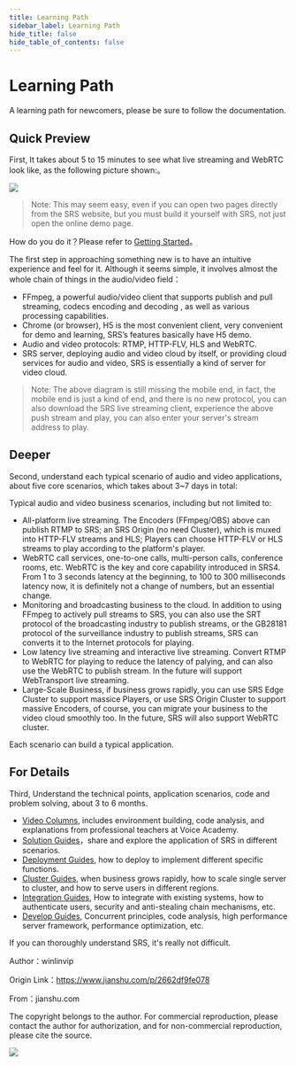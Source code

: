 ```yaml
---
title: Learning Path
sidebar_label: Learning Path
hide_title: false
hide_table_of_contents: false
---
```


# Learning Path

A learning path for newcomers, please be sure to follow the documentation.

## Quick Preview

First, It takes about 5 to 15 minutes to see what live streaming and WebRTC look like, as the following picture shown:。

![](/img/doc-learning-path-001.png)

> Note: This may seem easy, even if you can open two pages directly from the SRS website, but you must build it yourself with SRS, not just open the online demo page.

How do you do it？Please refer to [Getting Started](./getting-started.md)。

The first step in approaching something new is to have an intuitive experience and feel for it. Although it seems simple, it involves almost the whole chain of things in the audio/video field：
- FFmpeg, a powerful audio/video client that supports publish and pull streaming, codecs encoding and decoding , as well as various processing capabilities.
- Chrome (or browser), H5 is the most convenient client, very convenient for demo and learning, SRS’s features basically have H5 demo.
- Audio and video protocols: RTMP, HTTP-FLV, HLS and WebRTC.
- SRS server, deploying audio and video cloud by itself, or providing cloud services for audio and video, SRS is essentially a kind of server for video cloud.

> Note: The above diagram is still missing the mobile end, in fact, the mobile end is just a kind of end, and there is no new protocol, you can also download the SRS live streaming client, experience the above push stream and play, you can also enter your server's stream address to play.

## Deeper

Second, understand each typical scenario of audio and video applications, about five core scenarios, which takes about 3~7 days in total:

Typical audio and video business scenarios, including but not limited to:
- All-platform live streaming. The Encoders (FFmpeg/OBS) above can publish RTMP to SRS; an SRS Origin (no need Cluster), which is muxed into HTTP-FLV streams and HLS; Players can choose HTTP-FLV or HLS streams to play according to the platform's player.
- WebRTC call services, one-to-one calls, multi-person calls, conference rooms, etc. WebRTC is the key and core capability introduced in SRS4. From 1 to 3 seconds latency at the beginning, to 100 to 300 milliseconds latency now, it is definitely not a change of numbers, but an essential change.
- Monitoring and broadcasting business to the cloud. In addition to using FFmpeg to actively pull streams to SRS, you can also use the SRT protocol of the broadcasting industry to publish streams, or the GB28181 protocol of the surveillance industry to publish streams, SRS can converts it to the Internet protocols for playing.
- Low latency live streaming and interactive live streaming. Convert RTMP to WebRTC for playing to reduce the latency of palying, and can also use the WebRTC to publish stream. In the future will support WebTransport live streaming.
- Large-Scale Business, if business grows rapidly, you can use SRS Edge Cluster to support massice Players, or use SRS Origin Cluster to support massive Encoders, of course, you can migrate your business to the video cloud smoothly too. In the future, SRS will also support WebRTC cluster.

Each scenario can build a typical application.

## For Details

Third, Understand the technical points, application scenarios, code and problem solving, about 3 to 6 months.

- [Video Columns](./introduction.md#effective-srs), includes environment building, code analysis, and explanations from professional teachers at Voice Academy.
- [Solution Guides](./introduction.md#solution-guides)，share and explore the application of SRS in different scenarios.
- [Deployment Guides](./introduction.md#deployment-guides), how to deploy to implement different specific functions.
- [Cluster Guides](./introduction.md#cluster-guides), when business grows rapidly, how to scale single server to cluster, and how to serve users in different regions.
- [Integration Guides](./introduction.md#integration-guides), How to integrate with existing systems, how to authenticate users, security and anti-stealing chain mechanisms, etc.
- [Develop Guides](./introduction.md#develop-guide), Concurrent principles, code analysis, high performance server framework, performance optimization, etc.

If you can thoroughly understand SRS, it's really not difficult.

Author：winlinvip

Origin Link：https://www.jianshu.com/p/2662df9fe078

From：jianshu.com

The copyright belongs to the author. For commercial reproduction, please contact the author for authorization, and for non-commercial reproduction, please cite the source.

![](https://ossrs.io/gif/v1/sls.gif?site=ossrs.io&path=/lts/doc/en/v6/learning-path)


